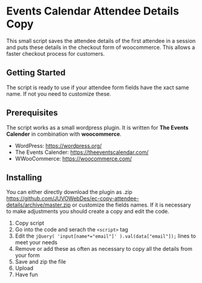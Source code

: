 # Events Calendar Attendee Details Copy

This small script saves the attendee details of the first attendee in a session and puts these details in the checkout form of woocommerce. This allows a faster checkout process for customers.

## Getting Started

The script is ready to use if your attendee form fields have the xact same name. If not you need to customize these.

## Prerequisites

The script works as a small wordpress plugin. It is written for **The Events Calender** in combination with **woocommerce**.

- WordPress: https://wordpress.org/
- The Events Calender: https://theeventscalendar.com/
- WWooCommerce: https://woocommerce.com/


## Installing

You can either directly download the plugin as .zip https://github.com/JUVOWebDes/ec-copy-attendee-details/archive/master.zip or customize the fields names.
If it is necessary to make adjustments you should create a copy and edit the code.

1. Copy script
2. Go into the code and serach the `<script>` tag
3. Edit the `jQuery( 'input[name*="email"]' ).val(data["email"]);` lines to meet your needs
4. Remove or add these as often as necessary to copy all the details from your form
5. Save and zip the file
6. Upload
7. Have fun
